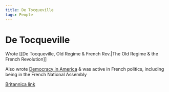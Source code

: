 ```yaml
---
title: De Tocqueville
tags: People
---
```


# De Tocqueville
Wrote [[De Tocqueville, Old Regime & French Rev.\|The Old Regime & the French Revolution]]

Also wrote [Democracy in America](https://en.wikipedia.org/wiki/Democracy_in_America) & was active in French politics, including being in the French National Assembly

[Britannica link](https://www.britannica.com/biography/Alexis-de-Tocqueville)